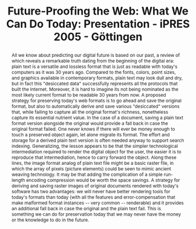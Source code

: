 ---
abstract: 'All we know about predicting our digital future is based on our past, a
  review of which reveals a remarkable truth dating from the beginning of the digital
  era: plain text is a versatile and lossless format that is just as readable with
  today''s computers as it was 30 years ago. Compared to the fonts, colors, point
  sizes, and graphics available in contemporary formats, plain text may look dull
  and dry, but in fact this "desiccated data" successfully represents all the protocols
  that built the Internet.

  Moreover, it is hard to imagine its not being nominated as the most likely current
  format to be readable 30 years from now. A proposed strategy for preserving today''s
  web formats is to go ahead and save the original format, but also to automatically
  derive and save various "desiccated" versions that, while failing to capture all
  the original format''s richness, nonetheless capture its essential nutrient value.
  In the case of a document, saving a plain text format version alongside the original
  would provide a fall back in case the original format failed. One never knows if
  there will ever be money enough to touch a preserved object again, let alone migrate
  its format. The effort and storage for a derived plain text version is often needed
  anyway to support search indexing.

  Generalizing, the lesson appears to be that the simpler technological intermediation
  required to render the digital object for the user, the easier it is to reproduce
  that intermediation, hence to carry forward the object. Along these lines, the image
  format analog of plain text file might be a basic raster file, in which the array
  of pixels (picture elements) could be seen to mimic ancient weaving technology.
  It may be that adding the complication of a simple run-length encoding compression
  would be worth the space savings. A strategy for deriving and saving raster images
  of original documents rendered with today''s software has two advantages: we will
  never have better rendering tools for today''s formats than today (with all the
  features and error-compensation that make malformed format instances -- very common
  -- renderable) and it provides an additional fall back in case the original and
  the plain text fail. This is something we can do for preservation today that we
  may never have the money or the knowledge to do in the future.'
creators:
- Kunze, John
date: null
document_url: https://services.phaidra.univie.ac.at/api/object/o:295039/download
grand_parent: iPRES
institutions: []
keywords:
- göttingen
landing_page_url: https://phaidra.univie.ac.at/o:295039
language: eng
layout: publication
license: CC BY-SA 3.0 AT
notes_url: null
parent: iPRES 2005
presentation_url: null
publication_type: paper
size: 19676
source_name: iPRES
title: 'Future-Proofing the Web: What We Can Do Today: Presentation - iPRES 2005 -
  Göttingen'
year: 2005
---